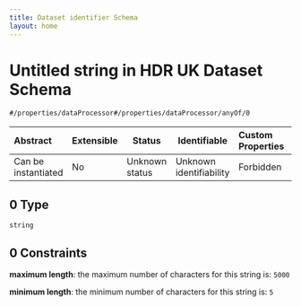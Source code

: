 ```yaml
---
title: Dataset identifier Schema
layout: home
---
```

# Untitled string in HDR UK Dataset Schema

```txt
#/properties/dataProcessor#/properties/dataProcessor/anyOf/0
```




| Abstract            | Extensible | Status         | Identifiable            | Custom Properties | Additional Properties | Access Restrictions | Defined In                                                                    |
| :------------------ | ---------- | -------------- | ----------------------- | :---------------- | --------------------- | ------------------- | ----------------------------------------------------------------------------- |
| Can be instantiated | No         | Unknown status | Unknown identifiability | Forbidden         | Allowed               | none                | [dataset.schema.json\*](../schema/dataset.schema.json "open original schema") |

## 0 Type

`string`

## 0 Constraints

**maximum length**: the maximum number of characters for this string is: `5000`

**minimum length**: the minimum number of characters for this string is: `5`
